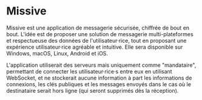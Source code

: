 # Missive

Missive est une application de messagerie sécurisée, chiffrée de bout en bout. L'idée est de proposer une solution de messagerie multi-plateformes et respectueuse des données de l'utilisateur·rice, tout en proposant une expérience utilisateur·rice agréable et intuitive. Elle sera disponible sur Windows, macOS, Linux, Android et iOS.

L'application utiliserait des serveurs mais uniquement comme "mandataire", permettant de connecter les utilisateur·rice·s entre eux en utilisant WebSocket, et ne stockerait aucune information à part les informations de connexions, les clés publiques et les messages envoyés dans le cas où le destinataire serait hors ligne (qui seront supprimés dès la réception).
